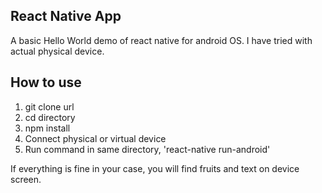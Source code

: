 ## React Native App

A basic Hello World demo of react native for android OS. I have tried with actual physical device.

## How to use
1. git clone url
2. cd directory
3. npm install
4. Connect physical or virtual device
5. Run command in same directory, 'react-native run-android'

If everything is fine in your case, you will find fruits and text on device screen.